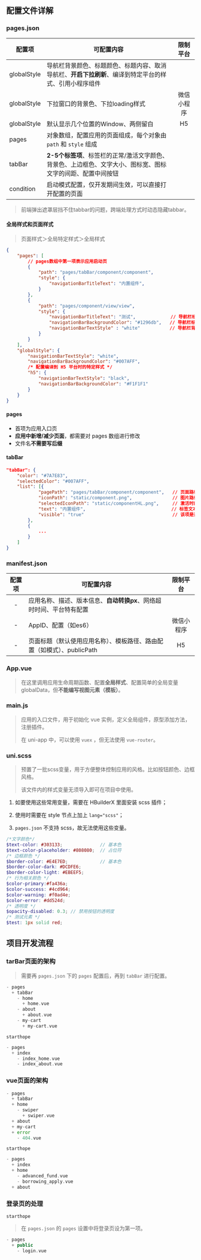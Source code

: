 ## 配置文件详解

### pages.json

| 配置项      | 可配置内容                                                   |  限制平台  |
| ----------- | ------------------------------------------------------------ | :--------: |
| globalStyle | 导航栏背景颜色、标题颜色、标题内容、取消导航栏、**开启下拉刷新**、编译到特定平台的样式、引用小程序组件 |            |
| globalStyle | 下拉窗口的背景色、下拉loading样式                            | 微信小程序 |
| globalStyle | 默认显示几个位置的Window、两侧留白                           |     H5     |
| pages       | 对象数组，配置应用的页面组成，每个对象由 `path` 和 `style` 组成 |            |
| tabBar      | **2-5个标签项**、标签栏的正常/激活文字颜色、背景色、上边框色、文字大小、图标宽、图标文字的间距、配置中间按钮 |            |
| condition   | 启动模式配置，仅开发期间生效，可以直接打开配置的页面         |            |

> 前端弹出遮罩层挡不住tabbar的问题，跨端处理方式时动态隐藏tabbar。



#### 全局样式和页面样式

> 页面样式＞全局特定样式＞全局样式

```json
{
	"pages": [
		// pages数组中第一项表示应用启动页
		{
			"path": "pages/tabBar/component/component",
			"style": {
				"navigationBarTitleText": "内置组件",
			}
		},
		{
			"path": "pages/component/view/view",
			"style": {
				"navigationBarTitleText": "测试",   			// 导航栏标题文字内容	
				"navigationBarBackgroundColor": "#1296db",	 // 导航栏标题颜色及状态栏前景颜色（black/white）
				"navigationBarTextStyle" : "white"			 // 导航栏背景颜色
			}
		}
	],
	"globalStyle": {
		"navigationBarTextStyle": "white",          
		"navigationBarBackgroundColor": "#007AFF",  
        /* 配置编译到 H5 平台时的特定样式 */
		"h5": {
			"navigationBarTextStyle": "black",
			"navigationBarBackgroundColor": "#F1F1F1"
		}
	}
}
```



#### pages

- 首项为应用入口页
- **应用中新增/减少页面**，都需要对 pages 数组进行修改
- 文件名**不需要写后缀**



#### tabBar

```json
"tabBar": {
    "color": "#7A7E83",
    "selectedColor": "#007AFF",
    "list": [{
            "pagePath": "pages/tabBar/component/component",   // 页面路径，必须在 pages 中先定义
            "iconPath": "static/component.png",               // 图片路径，icon 大小限制为40kb，建议尺寸为 81px * 81px
            "selectedIconPath": "static/componentHL.png",	  // 激活时的图片路径
            "text": "内置组件",							 	   // 标签文本，在 App 和 H5 平台为非必填
        	"visible": "true"								  // 该项是否显示，默认显示，可不填
        },
        {
            ...
        }
    ]
}
```



### manifest.json

| 配置项 | 可配置内容                                                   |  限制平台  |
| :----: | ------------------------------------------------------------ | :--------: |
|   -    | 应用名称、描述、版本信息、**自动转换px**、网络超时时间、平台特有配置 |            |
|   -    | AppID、配置（如es6）                                         | 微信小程序 |
|   -    | 页面标题（默认使用应用名称）、模板路径、路由配置（如模式）、publicPath |     H5     |



### App.vue

> 在这里调用应用生命周期函数、配置**全局样式**、配置简单的全局变量globalData，但**不能编写视图元素（模板）**。



### main.js

> 应用的入口文件，用于初始化 vue 实例，定义全局组件，原型添加方法，注册插件。
>
> 在 uni-app 中，可以使用 `vuex` ，但无法使用 `vue-router`。



### uni.scss

> 预置了一批scss变量，用于方便整体控制应用的风格。比如按钮颜色、边框风格。
>
> 该文件内的样式变量无须导入即可在项目中使用。



1. 如要使用这些常用变量，需要在 HBuilderX 里面安装 scss 插件；
2. 使用时需要在 style 节点上加上 `lang="scss"`；

3. `pages.json` 不支持 scss，故无法使用这些变量。



```scss
/*文字颜色*/
$text-color: #303133;              // 基本色
$text-color-placeholder: #808080;  // 占位符
/* 边框颜色 */
$border-color: #E4E7ED;			   // 基本色
$border-color-dark: #DCDFE6;
$border-color-light: #EBEEF5;
/* 行为相关颜色 */
$color-primary:#fa436a;
$color-success: #4cd964;
$color-warning: #f0ad4e;
$color-error: #dd524d;
/* 透明度 */
$opacity-disabled: 0.3; // 禁用按钮的透明度
/* 测试元素 */
$test: 1px solid red;
```



## 项目开发流程

### tarBar页面的架构

> 需要再 `pages.json` 下的 `pages` 配置后，再到 `tabBar` 进行配置。  

```php
- pages
  + tabBar
    - home
      + home.vue
    - about
      + about.vue
    - my-cart
      + my-cart.vue
```

`starthope`

```php
- pages
  + index
    - index_home.vue
    - index_about.vue
```



### vue页面的架构

```php
- pages
  + tabBar
  + home
    - swiper
      + swiper.vue
  + about
  + my-cart
  + error
    - 404.vue
```

`starthope`

```php
- pages
  + index
  + home
    - advanced_fund.vue
    - borrowing_apply.vue
  + about
```



### 登录页的处理

`starthope`

> 在 `pages.json` 的 `pages` 设置中将登录页设为第一项。

```php
- pages
  + public
    - login.vue
```

